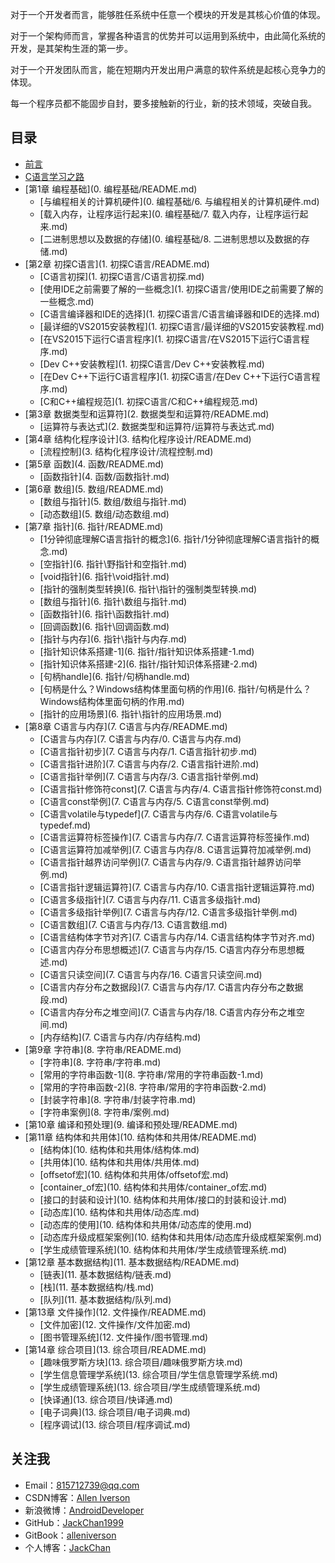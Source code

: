 对于一个开发者而言，能够胜任系统中任意一个模块的开发是其核心价值的体现。

对于一个架构师而言，掌握各种语言的优势并可以运用到系统中，由此简化系统的开发，是其架构生涯的第一步。

对于一个开发团队而言，能在短期内开发出用户满意的软件系统是起核心竞争力的体现。

每一个程序员都不能固步自封，要多接触新的行业，新的技术领域，突破自我。

## 目录

* [前言](README.md)
* [C语言学习之路](C语言学习之路.md)
* [第1章 编程基础](0. 编程基础/README.md)
    * [与编程相关的计算机硬件](0. 编程基础/6. 与编程相关的计算机硬件.md)
    * [载入内存，让程序运行起来](0. 编程基础/7. 载入内存，让程序运行起来.md)
    * [二进制思想以及数据的存储](0. 编程基础/8. 二进制思想以及数据的存储.md)
* [第2章 初探C语言](1. 初探C语言/README.md)
    * [C语言初探](1. 初探C语言/C语言初探.md)
    * [使用IDE之前需要了解的一些概念](1. 初探C语言/使用IDE之前需要了解的一些概念.md)
    * [C语言编译器和IDE的选择](1. 初探C语言/C语言编译器和IDE的选择.md)
    * [最详细的VS2015安装教程](1. 初探C语言/最详细的VS2015安装教程.md)
    * [在VS2015下运行C语言程序](1. 初探C语言/在VS2015下运行C语言程序.md)
    * [Dev C++安装教程](1. 初探C语言/Dev C++安装教程.md)
    * [在Dev C++下运行C语言程序](1. 初探C语言/在Dev C++下运行C语言程序.md)
    * [C和C++编程规范](1. 初探C语言/C和C++编程规范.md)
* [第3章 数据类型和运算符](2. 数据类型和运算符/README.md)
    * [运算符与表达式](2. 数据类型和运算符/运算符与表达式.md)
* [第4章 结构化程序设计](3. 结构化程序设计/README.md)
    * [流程控制](3. 结构化程序设计/流程控制.md)
* [第5章 函数](4. 函数/README.md)
    * [函数指针](4. 函数/函数指针.md)
* [第6章 数组](5. 数组/README.md)
    * [数组与指针](5. 数组/数组与指针.md)
    * [动态数组](5. 数组/动态数组.md)
* [第7章 指针](6. 指针/README.md)
    * [1分钟彻底理解C语言指针的概念](6. 指针/1分钟彻底理解C语言指针的概念.md)
    * [空指针](6. 指针\野指针和空指针.md)
    * [void指针](6. 指针\void指针.md)
    * [指针的强制类型转换](6. 指针\指针的强制类型转换.md)
    * [数组与指针](6. 指针\数组与指针.md)
    * [函数指针](6. 指针\函数指针.md)
    * [回调函数](6. 指针\回调函数.md)
    * [指针与内存](6. 指针\指针与内存.md)
    * [指针知识体系搭建-1](6. 指针/指针知识体系搭建-1.md)
    * [指针知识体系搭建-2](6. 指针/指针知识体系搭建-2.md)
    * [句柄handle](6. 指针/句柄handle.md)
    * [句柄是什么？Windows结构体里面句柄的作用](6. 指针/句柄是什么？Windows结构体里面句柄的作用.md)
    * [指针的应用场景](6. 指针\指针的应用场景.md)
* [第8章 C语言与内存](7. C语言与内存/README.md)
    * [C语言与内存](7. C语言与内存/0. C语言与内存.md)
    * [C语言指针初步](7. C语言与内存/1. C语言指针初步.md)
    * [C语言指针进阶](7. C语言与内存/2. C语言指针进阶.md)
    * [C语言指针举例](7. C语言与内存/3. C语言指针举例.md)
    * [C语言指针修饰符const](7. C语言与内存/4. C语言指针修饰符const.md)
    * [C语言const举例](7. C语言与内存/5. C语言const举例.md)
    * [C语言volatile与typedef](7. C语言与内存/6. C语言volatile与typedef.md)
    * [C语言运算符标签操作](7. C语言与内存/7. C语言运算符标签操作.md)
    * [C语言运算符加减举例](7. C语言与内存/8. C语言运算符加减举例.md)
    * [C语言指针越界访问举例](7. C语言与内存/9. C语言指针越界访问举例.md)
    * [C语言指针逻辑运算符](7. C语言与内存/10. C语言指针逻辑运算符.md)
    * [C语言多级指针](7. C语言与内存/11. C语言多级指针.md)
    * [C语言多级指针举例](7. C语言与内存/12. C语言多级指针举例.md)
    * [C语言数组](7. C语言与内存/13. C语言数组.md)
    * [C语言结构体字节对齐](7. C语言与内存/14. C语言结构体字节对齐.md)
    * [C语言内存分布思想概述](7. C语言与内存/15. C语言内存分布思想概述.md)
    * [C语言只读空间](7. C语言与内存/16. C语言只读空间.md)
    * [C语言内存分布之数据段](7. C语言与内存/17. C语言内存分布之数据段.md)
    * [C语言内存分布之堆空间](7. C语言与内存/18. C语言内存分布之堆空间.md)
    * [内存结构](7. C语言与内存/内存结构.md)
* [第9章 字符串](8. 字符串/README.md)
    * [字符串](8. 字符串/字符串.md)
    * [常用的字符串函数-1](8. 字符串/常用的字符串函数-1.md)
    * [常用的字符串函数-2](8. 字符串/常用的字符串函数-2.md)
    * [封装字符串](8. 字符串/封装字符串.md)
    * [字符串案例](8. 字符串/案例.md)
* [第10章 编译和预处理](9. 编译和预处理/README.md)
* [第11章 结构体和共用体](10. 结构体和共用体/README.md)
    * [结构体](10. 结构体和共用体/结构体.md)
    * [共用体](10. 结构体和共用体/共用体.md)
    * [offsetof宏](10. 结构体和共用体/offsetof宏.md)
    * [container_of宏](10. 结构体和共用体/container_of宏.md)
    * [接口的封装和设计](10. 结构体和共用体/接口的封装和设计.md)
    * [动态库](10. 结构体和共用体/动态库.md)
    * [动态库的使用](10. 结构体和共用体/动态库的使用.md)
    * [动态库升级成框架案例](10. 结构体和共用体/动态库升级成框架案例.md)
    * [学生成绩管理系统](10. 结构体和共用体/学生成绩管理系统.md)
* [第12章 基本数据结构](11. 基本数据结构/README.md)
    * [链表](11. 基本数据结构/链表.md)
    * [栈](11. 基本数据结构/栈.md)
    * [队列](11. 基本数据结构/队列.md)
* [第13章 文件操作](12. 文件操作/README.md)
    * [文件加密](12. 文件操作/文件加密.md)
    * [图书管理系统](12. 文件操作/图书管理.md)
* [第14章 综合项目](13. 综合项目/README.md)
    * [趣味俄罗斯方块](13. 综合项目/趣味俄罗斯方块.md)
    * [学生信息管理学系统](13. 综合项目/学生信息管理学系统.md)
    * [学生成绩管理系统](13. 综合项目/学生成绩管理系统.md)
    * [快译通](13. 综合项目/快译通.md)
    * [电子词典](13. 综合项目/电子词典.md)
    * [程序调试](13. 综合项目/程序调试.md)

## 关注我

- Email：<815712739@qq.com>
- CSDN博客：[Allen Iverson](http://blog.csdn.net/axi295309066)
- 新浪微博：[AndroidDeveloper](http://weibo.com/u/1848214604?topnav=1&wvr=6&topsug=1&is_all=1)
- GitHub：[JackChan1999](https://github.com/JackChan1999)
- GitBook：[alleniverson](https://www.gitbook.com/@alleniverson)
- 个人博客：[JackChan](https://jackchan1999.github.io/)

